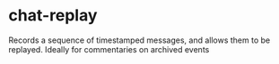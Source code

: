 # chat-replay
Records a sequence of timestamped messages, and allows them to be replayed. Ideally for commentaries on archived events
